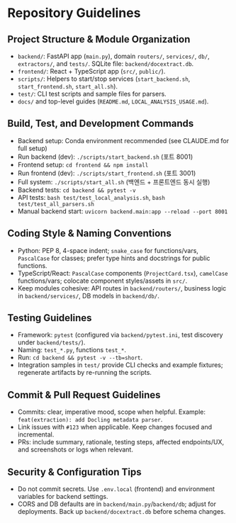 # Repository Guidelines

## Project Structure & Module Organization
- `backend/`: FastAPI app (`main.py`), domain `routers/`, `services/`, `db/`, `extractors/`, and `tests/`. SQLite file: `backend/docextract.db`.
- `frontend/`: React + TypeScript app (`src/`, `public/`).
- `scripts/`: Helpers to start/stop services (`start_backend.sh`, `start_frontend.sh`, `start_all.sh`).
- `test/`: CLI test scripts and sample files for parsers.
- `docs/` and top-level guides (`README.md`, `LOCAL_ANALYSIS_USAGE.md`).

## Build, Test, and Development Commands
- Backend setup: Conda environment recommended (see CLAUDE.md for full setup)
- Run backend (dev): `./scripts/start_backend.sh` (포트 8001)
- Frontend setup: `cd frontend && npm install`
- Run frontend (dev): `./scripts/start_frontend.sh` (포트 3001)
- Full system: `./scripts/start_all.sh` (백엔드 + 프론트엔드 동시 실행)
- Backend tests: `cd backend && pytest -v`
- API tests: `bash test/test_local_analysis.sh`, `bash test/test_all_parsers.sh`
- Manual backend start: `uvicorn backend.main:app --reload --port 8001`

## Coding Style & Naming Conventions
- Python: PEP 8, 4-space indent; `snake_case` for functions/vars, `PascalCase` for classes; prefer type hints and docstrings for public functions.
- TypeScript/React: `PascalCase` components (`ProjectCard.tsx`), `camelCase` functions/vars; colocate component styles/assets in `src/`.
- Keep modules cohesive: API routes in `backend/routers/`, business logic in `backend/services/`, DB models in `backend/db/`.

## Testing Guidelines
- Framework: `pytest` (configured via `backend/pytest.ini`, test discovery under `backend/tests/`).
- Naming: `test_*.py`, functions `test_*`.
- Run: `cd backend && pytest -v --tb=short`.
- Integration samples in `test/` provide CLI checks and example fixtures; regenerate artifacts by re-running the scripts.

## Commit & Pull Request Guidelines
- Commits: clear, imperative mood, scope when helpful. Example: `feat(extraction): add Docling metadata parser`.
- Link issues with `#123` when applicable. Keep changes focused and incremental.
- PRs: include summary, rationale, testing steps, affected endpoints/UX, and screenshots or logs when relevant.

## Security & Configuration Tips
- Do not commit secrets. Use `.env.local` (frontend) and environment variables for backend settings.
- CORS and DB defaults are in `backend/main.py`/`backend/db`; adjust for deployments. Back up `backend/docextract.db` before schema changes.

